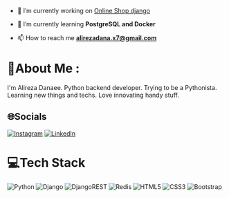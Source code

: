 - 🔭 I’m currently working on [Online Shop django](https://github.com/alireza-danaee/online-shop-django)

- 🌱 I’m currently learning **PostgreSQL and Docker**

- 📫 How to reach me **alirezadana.x7@gmail.com**



# 💫About Me :
I'm Alireza Danaee. Python backend developer. Trying to be a Pythonista. Learning new things and techs. Love innovating handy stuff.

## 🌐Socials
[![Instagram](https://img.shields.io/badge/Instagram-%23E4405F.svg?logo=Instagram&logoColor=white)](https://instagram.com/alireza.dx7) [![LinkedIn](https://img.shields.io/badge/LinkedIn-%230077B5.svg?logo=linkedin&logoColor=white)](https://linkedin.com/in/alirezadanaee) 

# 💻Tech Stack
![Python](https://img.shields.io/badge/python-3670A0?style=for-the-badge&logo=python&logoColor=ffdd54) ![Django](https://img.shields.io/badge/django-%23092E20.svg?style=for-the-badge&logo=django&logoColor=white) ![DjangoREST](https://img.shields.io/badge/DJANGO-REST-ff1709?style=for-the-badge&logo=django&logoColor=white&color=ff1709&labelColor=gray) ![Redis](https://img.shields.io/badge/redis-%23DD0031.svg?style=for-the-badge&logo=redis&logoColor=white) ![HTML5](https://img.shields.io/badge/html5-%23E34F26.svg?style=for-the-badge&logo=html5&logoColor=white) ![CSS3](https://img.shields.io/badge/css3-%231572B6.svg?style=for-the-badge&logo=css3&logoColor=white) ![Bootstrap](https://img.shields.io/badge/bootstrap-%23563D7C.svg?style=for-the-badge&logo=bootstrap&logoColor=white)


